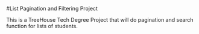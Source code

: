 #List Pagination and Filtering Project


This is a TreeHouse Tech Degree Project that will do pagination and search function for lists of students.